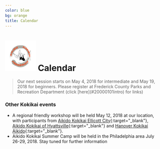 ```yaml
---
color: blue
bg: orange
title: Calendar
---
```


 # <img src="img/B4.jpg" style="width:100px;"> Calendar


<blockquote class="announce">
Our next session starts on May 4, 2018 for intermediate and May 19, 2018 for
beginners. Please register at Frederick County Parks and Recreation Department (click [here](#20000101intro) for links)
</blockquote>

<p class="bottom"></p>

### Other Kokikai events

- A regional friendly workshop will be held May 12, 2018 at our location, with
  participants from [Aikido Kokikai Ellicott City](http://www.ellicottcityaikido.com){:target="_blank"},
  [Aikido Kokikai of Hyattsville](http://capital-aikido.org){:target="_blank"} and
  [Hanover Kokikai Aikido](http://hanoveraikido.com){:target="_blank"}.
- Aikido Kokikai Summer Camp will be held in the Philadelphia area July 26-29, 2018. Stay tuned for further information

 
